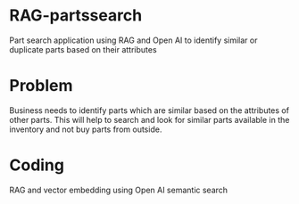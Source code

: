 # RAG-partssearch
Part search application using RAG and Open AI to identify similar or duplicate parts based on their attributes

# Problem
Business needs to identify parts which are similar based on the attributes of other parts. This will help to search and look for similar parts available in the inventory and not buy parts from outside.

# Coding

RAG and vector embedding using Open AI semantic search

